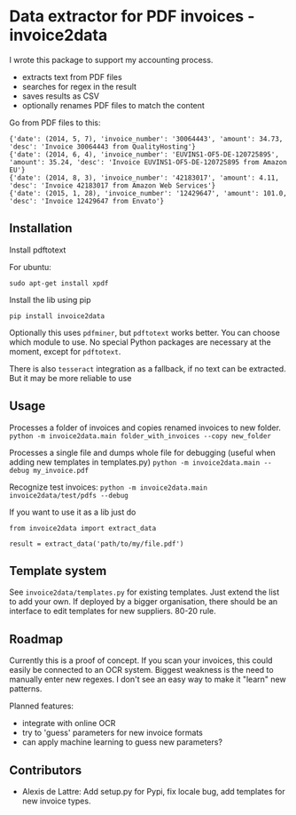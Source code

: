 # Data extractor for PDF invoices - invoice2data

I wrote this package to support my accounting process.

- extracts text from PDF files
- searches for regex in the result
- saves results as CSV
- optionally renames PDF files to match the content

Go from PDF files to this:

```
{'date': (2014, 5, 7), 'invoice_number': '30064443', 'amount': 34.73, 'desc': 'Invoice 30064443 from QualityHosting'}
{'date': (2014, 6, 4), 'invoice_number': 'EUVINS1-OF5-DE-120725895', 'amount': 35.24, 'desc': 'Invoice EUVINS1-OF5-DE-120725895 from Amazon EU'}
{'date': (2014, 8, 3), 'invoice_number': '42183017', 'amount': 4.11, 'desc': 'Invoice 42183017 from Amazon Web Services'}
{'date': (2015, 1, 28), 'invoice_number': '12429647', 'amount': 101.0, 'desc': 'Invoice 12429647 from Envato'}
```

## Installation

Install pdftotext

For ubuntu:

```
sudo apt-get install xpdf
```

Install the lib using pip

```
pip install invoice2data
```

Optionally this uses `pdfminer`, but `pdftotext` works better. You can choose which module to use. No special Python packages are necessary at the moment, except for `pdftotext`.

There is also `tesseract` integration as a fallback, if no text can be extracted. But it may be more reliable to use 

## Usage

Processes a folder of invoices and copies renamed invoices to new folder.
`python -m invoice2data.main folder_with_invoices --copy new_folder`

Processes a single file and dumps whole file for debugging (useful when adding new templates in templates.py)
`python -m invoice2data.main --debug my_invoice.pdf`

Recognize test invoices:
`python -m invoice2data.main invoice2data/test/pdfs --debug`

If you want to use it as a lib just do

```
from invoice2data import extract_data

result = extract_data('path/to/my/file.pdf')
```

## Template system

See `invoice2data/templates.py` for existing templates. Just extend the list to add your own. If deployed by a bigger organisation, there should be an interface to edit templates for new suppliers. 80-20 rule.

## Roadmap

Currently this is a proof of concept. If you scan your invoices, this could easily be connected to an OCR system. Biggest weakness is the need to manually enter new regexes. I don't see an easy way to make it "learn" new patterns.

Planned features:

- integrate with online OCR
- try to 'guess' parameters for new invoice formats
- can apply machine learning to guess new parameters?

## Contributors
- Alexis de Lattre: Add setup.py for Pypi, fix locale bug, add templates for new invoice types.
